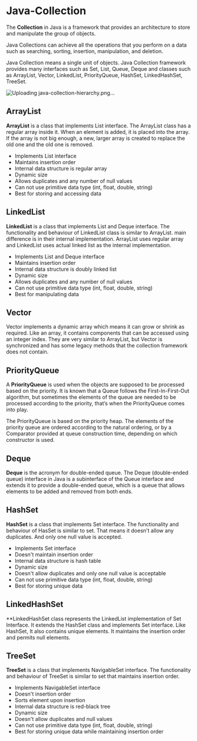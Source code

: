﻿# Java-Collection
The **Collection** in Java is a framework that provides an architecture to store and manipulate the group of objects.

Java Collections can achieve all the operations that you perform on a data such as searching, sorting, insertion, manipulation, and deletion.

Java Collection means a single unit of objects. Java Collection framework provides many interfaces such as Set, List, Queue, Deque and classes such as ArrayList, Vector, LinkedList, PriorityQueue, HashSet, LinkedHashSet, TreeSet.

![Uploading java-collection-hierarchy.png…]()


## ArrayList
**ArrayList** is a class that implements List interface. The ArrayList class has a regular array inside it. When an element is added, it is placed into the array. If the array is not big enough, a new, larger array is created to replace the old one and the old one is removed.

* Implements List interface
* Maintains insertion order
* Internal data structure is regular array
* Dynamic size
* Allows duplicates and any number of null values
* Can not use primitive data type (int, float, double, string)
* Best for storing and accessing data

## LinkedList
**LinkedList** is a class that implements List and Deque interface. The functionality and behaviour of LinkedList class is similar to ArrayList. main difference is in their internal implementation. ArrayList uses regular array and LinkedList uses actual linked list as the internal implementation.

* Implements List and Deque interface
* Maintains insertion order
* Internal data structure is doubly linked list
* Dynamic size
* Allows duplicates and any number of null values
* Can not use primitive data type (int, float, double, string)
* Best for manipulating data

## Vector
Vector implements a dynamic array which means it can grow or shrink as required. Like an array, it contains components that can be accessed using an integer index. They are very similar to ArrayList, but Vector is synchronized and has some legacy methods that the collection framework does not contain.

## PriorityQueue
A **PriorityQueue** is used when the objects are supposed to be processed based on the priority. It is known that a Queue follows the First-In-First-Out algorithm, but sometimes the elements of the queue are needed to be processed according to the priority, that’s when the PriorityQueue comes into play.

The PriorityQueue is based on the priority heap. The elements of the priority queue are ordered according to the natural ordering, or by a Comparator provided at queue construction time, depending on which constructor is used.

## Deque
**Deque** is the acronym for double-ended queue. The Deque (double-ended queue) interface in Java is a subinterface of the Queue interface and extends it to provide a double-ended queue, which is a queue that allows elements to be added and removed from both ends.

## HashSet
**HashSet** is a class that implements Set interface. The functionality and behaviour of HasSet is similar to set. That means it doesn't allow any duplicates. And only one null value is accepted.

* Implements Set interface
* Doesn't maintain insertion order
* Internal data structure is hash table
* Dynamic size
* Doesn't allow duplicates and only one null value is acceptable
* Can not use primitive data type (int, float, double, string)
* Best for storing unique data

## LinkedHashSet
**LinkedHashSet class represents the LinkedList implementation of Set Interface. It extends the HashSet class and implements Set interface. Like HashSet, It also contains unique elements. It maintains the insertion order and permits null elements.


## TreeSet
**TreeSet** is a class that implements NavigableSet interface. The functionality and behaviour of TreeSet is similar to set that maintains insertion order.

* Implements NavigableSet interface
* Doesn't insertion order
* Sorts element upon insertion
* Internal data structure is red-black tree
* Dynamic size
* Doesn't allow duplicates and null values
* Can not use primitive data type (int, float, double, string)
* Best for storing unique data while maintaining insertion order
